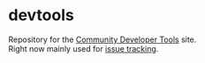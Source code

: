 devtools
========

Repository for the [Community Developer Tools](http://devtools-paypal.com) site.  
Right now mainly used for [issue tracking](http://github.com/paypal/devtools/issues).